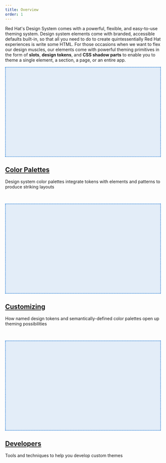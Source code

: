 ```yaml
---
title: Overview
order: 1
---
```

<style data-helmet>
  .card-grid {
    display: grid;
    gap: var(--rh-space-2xl, 32px);
    grid-template-columns: repeat(auto-fill, minmax(320px, 1fr));
  }
</style>

<link rel="stylesheet" data-helmet href="/assets/packages/@rhds/elements/elements/rh-tile/rh-tile-lightdom.css">

<script type="module" data-helmet>
  import '@rhds/elements/rh-cta/rh-cta.js';
  import '@rhds/elements/rh-tile/rh-tile.js';
</script>

Red Hat's Design System comes with a powerful, flexible, and easy-to-use
theming system. Design system elements come with branded, accessible defaults 
built-in, so that all you need to do to create quintessentially Red Hat 
experiences is write some HTML. For those occasions when we want to flex our 
design muscles, our elements come with powerful theming primitives in the form 
of **slots**, **design tokens**, and **CSS shadow parts** to enable you to theme 
a single element, a section, a page, or an entire app.

<nav class="card-grid" aria-label="Theming pages">
  <rh-tile>
    <svg slot="image" viewBox="0 0 296 171">
      <rect fill="#0066CC" fill-opacity="0.1"
            stroke="#0066CC" stroke-width="2" stroke-dasharray="1 1"
            clip-path="fill-box"
            width="100%" height="100%" />
    </svg>
    <h2 slot="headline">
      <a href="color-palettes/">Color Palettes</a>
    </h2>
    <p>Design system color palettes integrate tokens with elements and
       patterns to produce striking layouts</p>
  </rh-tile>

  <rh-tile>
    <svg slot="image" viewBox="0 0 296 171">
      <rect fill="#0066CC" fill-opacity="0.1"
            stroke="#0066CC" stroke-width="2" stroke-dasharray="1 1"
            clip-path="fill-box"
            width="100%" height="100%" />
    </svg>
    <h2 slot="headline">
      <a href="customizing/">Customizing</a>
    </h2>
    <p>How named design tokens and semantically-defined color palettes open up
       theming possibilities</p>
  </rh-tile>

  <rh-tile>
    <svg slot="image" viewBox="0 0 296 171">
      <rect fill="#0066CC" fill-opacity="0.1"
            stroke="#0066CC" stroke-width="2" stroke-dasharray="1 1"
            clip-path="fill-box"
            width="100%" height="100%" />
    </svg>
    <h2 slot="headline">
      <a href="developers/">Developers</a>
    </h2>
    <p>Tools and techniques to help you develop custom themes</p>
  </rh-tile>
</nav>
